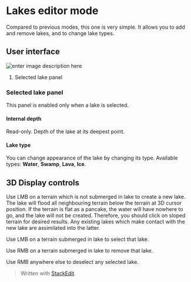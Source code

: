 # Lakes editor mode
Compared to previous modes, this one is very simple. It allows you to add and remove lakes, and to change lake types.

## User interface
![enter image description here](https://lh3.googleusercontent.com/E9NtasRPpbsaShuSfvsOs9WPpSHeZHU6gVBSBO9D1IOHkpO5pDHU3Be8sq2cl9k7SKoxlostd5gq)
1. Selected lake panel

### Selected lake panel
This panel is enabled only when a lake is selected.
#### Internal depth
Read-only. Depth of the lake at its deepest point.
#### Lake type
You can change appearance of the lake by changing its type. Available types: **Water**, **Swamp**, **Lava**, **Ice**.

## 3D Display controls
Use LMB on a terrain which is not submerged in lake to create a new lake. The lake will flood all neighbouring terrain below the terrain at 3D cursor position. If the terrain is flat as a pancake, the water will have nowhere to go, and the lake will not be created. Therefore, you should click on sloped terrain for desired results.
Any existing lakes which make contact with the new lake are assimilated into the latter.

Use LMB on a terrain submerged in lake to select that lake.

Use RMB on a terrain submerged in lake to remove that lake.

Use RMB anywhere else to deselect any selected lake.

> Written with [StackEdit](https://stackedit.io/).
<!--stackedit_data:
eyJoaXN0b3J5IjpbMTk5NDE3Njk5MV19
-->